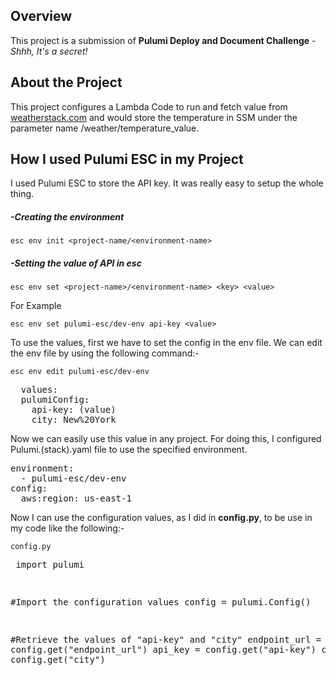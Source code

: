 ## Overview
This project is a submission of **Pulumi Deploy and Document Challenge** - *Shhh, It's a secret!*
## About the Project
This project configures a Lambda Code to run and fetch value from [weatherstack.com](https://weatherstack.com/) and would store the temperature in SSM under the parameter name /weather/temperature_value.
## How I used Pulumi ESC in my Project
I used Pulumi ESC to store the API key. It was really easy to setup the whole thing.
##### -Creating the environment
`esc env init <project-name/<environment-name>`
##### -Setting the value of API in esc
`esc env set <project-name>/<environment-name> <key> <value>`

For Example

`esc env set pulumi-esc/dev-env api-key <value>`

To use the values, first we have to set the config in the env file. We can edit the env file by using the following command:-

`esc env edit pulumi-esc/dev-env`

<pre>
  values:
  pulumiConfig:
    api-key: (value)
    city: New%20York
</pre> 

Now we can easily use this value in any project. For doing this, I configured Pulumi.(stack).yaml file to use the specified environment. 

<pre>environment:
  - pulumi-esc/dev-env
config:
  aws:region: us-east-1</pre>

Now I can use the configuration values, as I did in **config.py**, to be use in my code like the following:-

`config.py`<pre>
  import pulumi
  
  #Import the configuration values
  config = pulumi.Config()

  #Retrieve the values of "api-key" and "city"
  endpoint_url = config.get("endpoint_url")
  api_key = config.get("api-key")
  city = config.get("city")
</pre>

